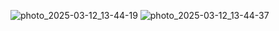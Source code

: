 ![photo_2025-03-12_13-44-19](https://github.com/user-attachments/assets/e011887b-aeee-44a0-8ec9-4e08dfa4ffbe)
![photo_2025-03-12_13-44-37](https://github.com/user-attachments/assets/a9055dd4-feee-4a4f-8223-3c01ca9f2853)
